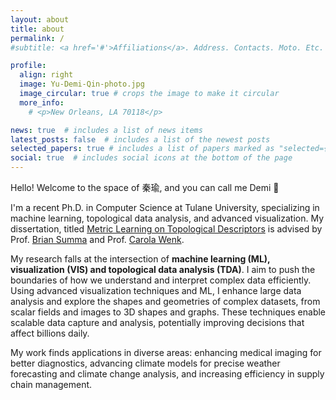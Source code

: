 ```yaml
---
layout: about
title: about
permalink: /
#subtitle: <a href='#'>Affiliations</a>. Address. Contacts. Moto. Etc.

profile:
  align: right
  image: Yu-Demi-Qin-photo.jpg
  image_circular: true # crops the image to make it circular
  more_info: 
    # <p>New Orleans, LA 70118</p>

news: true  # includes a list of news items
latest_posts: false  # includes a list of the newest posts
selected_papers: true # includes a list of papers marked as "selected={true}"
social: true  # includes social icons at the bottom of the page
---
```


Hello! Welcome to the space of 秦瑜, and you can call me Demi 👋

I'm a recent Ph.D. in Computer Science at Tulane University, specializing in machine learning, topological data analysis, and advanced visualization. My dissertation, titled [Metric Learning on Topological Descriptors](https://www.canva.com/design/DAFNSh0oR60/j7udMbLvBw3E9MfwJKfgGA/view?utm_content=DAFNSh0oR60&utm_campaign=designshare&utm_medium=link&utm_source=publishsharelink#2) is advised by Prof. [Brian Summa](https://tulanevisgraphics.bitbucket.io/) and Prof. [Carola Wenk](https://www.cs.tulane.edu/~carola/).

  My research falls at the intersection of **machine learning (ML), visualization (VIS) and topological data analysis (TDA)**. I aim to push the boundaries of how we understand and interpret complex data efficiently. Using advanced visualization techniques and ML, I enhance large data analysis and explore the shapes and geometries of complex datasets, from scalar fields and images to 3D shapes and graphs. These techniques enable scalable data capture and analysis, potentially improving decisions that affect billions daily.<br>
  
  My work finds applications in diverse areas: enhancing medical imaging for better diagnostics, advancing climate models for precise weather forecasting and climate change analysis, and increasing efficiency in supply chain management.

<!-- In my research, I push the boundaries of how we understand and interpret complex datasets efficiently. I leverage **machine learning** and **visualization** to understand data structures and similarities from a **topological** perspective. I create models that not only measure data similarities at scale but also explain the 'why' behind these similarities. My work finds applications in diverse areas: enhancing medical imaging techniques for better diagnostic accuracy, advancing our understanding of climate models for more precise weather forecasting and climate change analysis, and increasing efficiency in supply chain management. 

My research falls at the intersection of **machine learning (ML), topological data analysis (TDA), and visualization (VIS)**. I aim to push the boundaries of how we understand and interpret complex data efficiently. Specifically, I develop ML methods to improve large data analysis and visualization from a topological perspective. 

I leverage advanced visualization techniques and ML to better understand shapes and geometry in complex datasets, such as scalar fields and graphs. These techniques offer new opportunities to capture and analyze data at scale, potentially improving decisions that affect billions daily. However, these techniques also introduce new challenges, such as how to utilize them to improve ML models without information loss([TDA Workshop at NeurIPS'2020](https://openreview.net/pdf?id=X1bxKJo5_qL)), how to comparing them effectively with different data structures ([VIS'2021](https://tulanevisgraphics.bitbucket.io/publications/pd_hash/index.html),[arXiv'2024](https://arxiv.org/pdf/2404.05879)), visualize the topological importance in classification ([TopoInVis'2023](https://arxiv.org/abs/2309.13185)), and extract precise signals from diverse datasets like supply chain([Stanford Graph Learning Workshop'2023](https://drive.google.com/file/d/10rps8ooex9dW1JKcmeFAZc_-O7JyIjAK/view)), climate model ([EnergyVis'2023](https://www.nrel.gov/docs/fy24osti/87355.pdf)), and medical imaging ([QuBBD Project](https://www.cs.tulane.edu/~carola/research/qubbd.html)). 

To address these challenges, I create models that not only measure data similarities at scale but also explain the ‘why’ behind these similarities. My work finds applications in diverse areas: enhancing medical imaging for better diagnostics, advancing climate models for precise weather forecasting and climate change analysis, and increasing efficiency in supply chain management. -->


